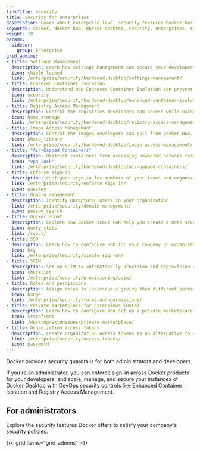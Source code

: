 ```yaml
---
linkTitle: Security
title: Security for enterprises
description: Learn about enterprise level security features Docker has to offer and explore best practices
keywords: docker, docker hub, docker desktop, security, enterprises, scale
weight: 10
params:
  sidebar:
    group: Enterprise
grid_admins:
- title: Settings Management
  description: Learn how Settings Management can secure your developers' workflows.
  icon: shield_locked
  link: /enterprise/security/hardened-desktop/settings-management/
- title: Enhanced Container Isolation
  description: Understand how Enhanced Container Isolation can prevent container attacks.
  icon: security
  link: /enterprise/security/hardened-desktop/enhanced-container-isolation/
- title: Registry Access Management
  description: Control the registries developers can access while using Docker Desktop.
  icon: home_storage
  link: /enterprise/security/hardened-desktop/registry-access-management/
- title: Image Access Management
  description: Control the images developers can pull from Docker Hub.
  icon: photo_library
  link: /enterprise/security/hardened-desktop/image-access-management/
- title: "Air-Gapped Containers"
  description: Restrict containers from accessing unwanted network resources.
  icon: "vpn_lock"
  link: /enterprise/security/hardened-desktop/air-gapped-containers/
- title: Enforce sign-in
  description: Configure sign-in for members of your teams and organizations.
  link: /enterprise/security/enforce-sign-in/
  icon: passkey
- title: Domain management
  description: Identify uncaptured users in your organization.
  link: /enterprise/security/domain-management/
  icon: person_search
- title: Docker Scout
  description: Explore how Docker Scout can help you create a more secure software supply chain.
  icon: query_stats
  link: /scout/
- title: SSO
  description: Learn how to configure SSO for your company or organization.
  icon: key
  link: /enterprise/security/single-sign-on/
- title: SCIM
  description: Set up SCIM to automatically provision and deprovision users.
  icon: checklist
  link: /enterprise/security/provisioning/scim/
- title: Roles and permissions
  description: Assign roles to individuals giving them different permissions within an organization.
  icon: badge
  link: /enterprise/security/roles-and-permissions/
- title: Private marketplace for Extensions (Beta)
  description: Learn how to configure and set up a private marketplace with a curated list of extensions for your Docker Desktop users.
  icon: storefront
  link: /desktop/extensions/private-marketplace/
- title: Organization access tokens
  description: Create organization access tokens as an alternative to a password.
  link: /enterprise/security/access-tokens/
  icon: password
---
```


Docker provides security guardrails for both administrators and developers.

If you're an administrator, you can enforce sign-in across Docker products for your developers, and
scale, manage, and secure your instances of Docker Desktop with DevOps security controls like Enhanced Container Isolation and Registry Access Management.

## For administrators

Explore the security features Docker offers to satisfy your company's security policies.

{{< grid items="grid_admins" >}}